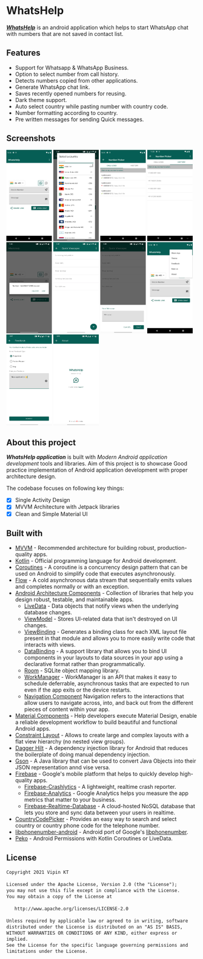 # WhatsHelp

_**[WhatsHelp](https://play.google.com/store/apps/details?id=com.whatshelp)**_ is an android
application which helps to start WhatsApp chat with numbers that are not saved in contact list.


## Features

* Support for Whatsapp & WhatsApp Business.
* Option to select number from call history.
* Detects numbers copied from other applications.
* Generate WhatsApp chat link.
* Saves recently opened numbers for reusing.
* Dark theme support.
* Auto select country while pasting number with country code.
* Number formatting according to country.
* Pre written messages for sending Quick messages.

## Screenshots

<img src="https://github.com/ktvipin27/WhatsHelp/blob/master/screenshots/v1.0.2/2.webp?raw=true" width="120" height="240" /> <img src="https://github.com/ktvipin27/WhatsHelp/blob/master/screenshots/v1.0.1/L2.webp?raw=true" width="120" height="240" /> <img src="https://github.com/ktvipin27/WhatsHelp/blob/master/screenshots/v1.0.2/8.webp?raw=true" width="120" height="240" /> <img src="https://github.com/ktvipin27/WhatsHelp/blob/master/screenshots/v1.0.2/9.webp?raw=true" width="120" height="240" /> <img src="https://github.com/ktvipin27/WhatsHelp/blob/master/screenshots/v1.0.1/L4.webp?raw=true" width="120" height="240" /> <img src="https://github.com/ktvipin27/WhatsHelp/blob/master/screenshots/v1.0.1/L5.webp?raw=true" width="120" height="240" /> <img src="https://github.com/ktvipin27/WhatsHelp/blob/master/screenshots/v1.0.1/L6.webp?raw=true" width="120" height="240" /> <img src="https://github.com/ktvipin27/WhatsHelp/blob/master/screenshots/v1.0.2/3.webp?raw=true" width="120" height="240" /> <img src="https://github.com/ktvipin27/WhatsHelp/blob/master/screenshots/v1.0.1/L8.webp?raw=true" width="120" height="240" /> <img src="https://github.com/ktvipin27/WhatsHelp/blob/master/screenshots/v1.0.1/L9.webp?raw=true" width="120" height="240" />

## About this project

_**WhatsHelp application**_ is built with _Modern Android application development_ tools and libraries.
Aim of this project is to showcase Good practice implementation of Android application development with proper architecture design.

The codebase focuses on following key things:

- [x] Single Activity Design
- [x] MVVM Architecture with Jetpack libraries
- [x] Clean and Simple Material UI

## Built with

- [MVVM](https://en.wikipedia.org/wiki/Model%E2%80%93view%E2%80%93viewmodel) - Recommended architecture for building robust, production-quality apps.
- [Kotlin](https://kotlinlang.org/) - Official programming language for Android development.
- [Coroutines](https://kotlinlang.org/docs/reference/coroutines-overview.html) - A coroutine is a concurrency design pattern that can be used on Android to simplify code that executes asynchronously.
- [Flow](https://kotlin.github.io/kotlinx.coroutines/kotlinx-coroutines-core/kotlinx.coroutines.flow/-flow/) - A cold asynchronous data stream that sequentially emits values and completes normally or with an exception.
- [Android Architecture Components](https://developer.android.com/topic/libraries/architecture) - Collection of libraries that help you design robust, testable, and maintainable apps.
  - [LiveData](https://developer.android.com/topic/libraries/architecture/livedata) - Data objects that notify views when the underlying database changes.
  - [ViewModel](https://developer.android.com/topic/libraries/architecture/viewmodel) - Stores UI-related data that isn't destroyed on UI changes.
  - [ViewBinding](https://developer.android.com/topic/libraries/view-binding) - Generates a binding class for each XML layout file present in that module and allows you to more easily write code that interacts with views.
  - [DataBinding](https://developer.android.com/topic/libraries/data-binding) - A support library that allows you to bind UI components in your layouts to data sources in your app using a declarative format rather than programmatically.
  - [Room](https://developer.android.com/topic/libraries/architecture/room) - SQLite object mapping library.
  - [WorkManager](https://developer.android.com/topic/libraries/architecture/workmanager) - WorkManager is an API that makes it easy to schedule deferrable, asynchronous tasks that are expected to run even if the app exits or the device restarts.
  - [Navigation Component](https://developer.android.com/guide/navigation/navigation-getting-started) Navigation refers to the interactions that allow users to navigate across, into, and back out from the different pieces of content within your app.
- [Material Components](https://github.com/material-components/material-components-android) -  Help developers execute Material Design, enable a reliable development workflow to build beautiful and functional Android apps.
- [Constraint Layout](https://developer.android.com/training/constraint-layout) - Allows to create large and complex layouts with a flat view hierarchy (no nested view groups).
- [Dagger Hilt](https://developer.android.com/training/dependency-injection/hilt-android) - A dependency injection library for Android that reduces the boilerplate of doing manual dependency injection.
- [Gson](https://github.com/google/gson) - A Java library that can be used to convert Java Objects into their JSON representation annd vise versa.
- [Firebase](https://firebase.google.com/) - Google's mobile platform that helps to quickly develop high-quality apps.
  - [Firebase-Crashlytics](https://firebase.google.com/products/crashlytics/) - A lightweight,
    realtime crash reporter.
  - [Firebase-Analytics](https://firebase.google.com/firebase/analytics) - Google Analytics helps
    you measure the app metrics that matter to your business.
  - [Firebase-Realtime-Database](https://firebase.google.com/products/realtime-database) - A
    cloud-hosted NoSQL database that lets you store and sync data between your users in realtime.
- [CountryCodePicker](https://github.com/hbb20/CountryCodePickerProject) - Provides an easy way to search and select country or country phone code for the telephone number.
- [libphonenumber-android](https://github.com/MichaelRocks/libphonenumber-android) - Android port of
  Google's [libphonenumber](https://github.com/googlei18n/libphonenumber).
- [Peko](https://github.com/deva666/Peko) - Android Permissions with Kotlin Coroutines or LiveData.

## License

    Copyright 2021 Vipin KT

    Licensed under the Apache License, Version 2.0 (the "License");
    you may not use this file except in compliance with the License.
    You may obtain a copy of the License at

       http://www.apache.org/licenses/LICENSE-2.0

    Unless required by applicable law or agreed to in writing, software
    distributed under the License is distributed on an "AS IS" BASIS,
    WITHOUT WARRANTIES OR CONDITIONS OF ANY KIND, either express or implied.
    See the License for the specific language governing permissions and
    limitations under the License.
